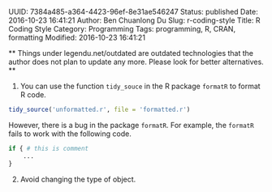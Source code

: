 UUID: 7384a485-a364-4423-96ef-8e31ae546247
Status: published
Date: 2016-10-23 16:41:21
Author: Ben Chuanlong Du
Slug: r-coding-style
Title: R Coding Style
Category: Programming
Tags: programming, R, CRAN, formatting
Modified: 2016-10-23 16:41:21

**
Things under legendu.net/outdated are outdated technologies 
that the author does not plan to update any more. 
Please look for better alternatives.
**

1. You can use the function `tidy_souce` in the R package `formatR`
to format R code.
```R
tidy_source('unformatted.r', file = 'formatted.r')
```
However, 
there is a bug in the package `formatR`.
For example, 
the `formatR` fails to work with the following code.
```R
if { # this is comment
    ...
}
```

2. Avoid changing the type of object.

